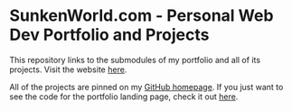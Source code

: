 # SunkenWorld.com - Personal Web Dev Portfolio and Projects

This repository links to the submodules of my portfolio and all of its projects. Visit the website [here](https://www.sunkenworld.com/). 

All of the projects are pinned on my [GitHub homepage](https://github.com/mackenziewritescode). If you just want to see the code for the portfolio landing page, check it out [here](https://github.com/mackenziewritescode/portfolio).
